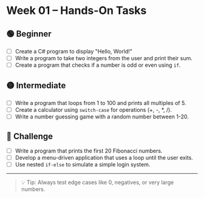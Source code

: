 # Week 01 – Hands-On Tasks

## 🟢 Beginner
- [ ] Create a C# program to display "Hello, World!"
- [ ] Write a program to take two integers from the user and print their sum.
- [ ] Create a program that checks if a number is odd or even using `if`.

## 🟡 Intermediate
- [ ] Write a program that loops from 1 to 100 and prints all multiples of 5.
- [ ] Create a calculator using `switch-case` for operations (+, -, *, /).
- [ ] Write a number guessing game with a random number between 1-20.

## 🔴 Challenge
- [ ] Write a program that prints the first 20 Fibonacci numbers.
- [ ] Develop a menu-driven application that uses a loop until the user exits.
- [ ] Use nested `if-else` to simulate a simple login system.

---

> 💡 Tip: Always test edge cases like 0, negatives, or very large numbers.

